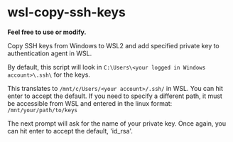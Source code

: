 # wsl-copy-ssh-keys

**Feel free to use or modify.** 

Copy SSH keys from Windows to WSL2 and add specified private key to authentication agent in WSL.

By default, this script will look in `C:\Users\<your logged in Windows account>\.ssh\` for the keys. 

This translates to `/mnt/c/Users/<your account>/.ssh/` in WSL. You can hit enter to accept the default.
If you need to specify a different path, it must be accessible from WSL and entered in the linux format: `/mnt/your/path/to/keys`

The next prompt will ask for the name of your private key. Once again, you can hit enter to accept the default, 'id_rsa'.
